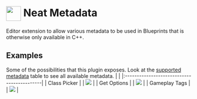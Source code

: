 # <img src="Resources/Icon128.png" height=40 width=40 align="center"/> Neat Metadata
Editor extension to allow various metadata to be used in Blueprints that is otherwise only available in C++.

## Examples
Some of the possibilities that this plugin exposes. Look at the [supported metadata](https://github.com/pramberg/NeatMetadata/wiki/Supported-Metadata) table to see all available metadata.
|                                            |
|:-------------------------------------------|
| Class Picker                               |
| ![](Documentation/Example_ClassPicker.png) |
| Get Options                                |
| ![](Documentation/Example_Text.png)        |
| Gameplay Tags                              |
| ![](Documentation/Example_GameplayTag.png) |
